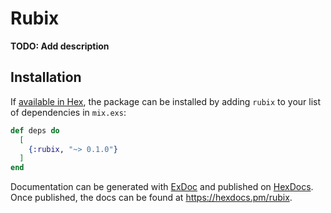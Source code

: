 # Rubix

**TODO: Add description**

## Installation

If [available in Hex](https://hex.pm/docs/publish), the package can be installed
by adding `rubix` to your list of dependencies in `mix.exs`:

```elixir
def deps do
  [
    {:rubix, "~> 0.1.0"}
  ]
end
```

Documentation can be generated with [ExDoc](https://github.com/elixir-lang/ex_doc)
and published on [HexDocs](https://hexdocs.pm). Once published, the docs can
be found at <https://hexdocs.pm/rubix>.

